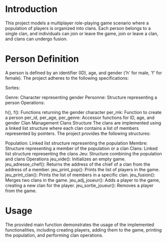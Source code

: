 # Introduction
This project models a multiplayer role-playing game scenario where a population of players is organized into clans. Each person belongs to a single clan, and individuals can join or leave the game, join or leave a clan, and clans can undergo fusion.

# Person Definition
A person is defined by an identifier (ID), age, and gender ('h' for male, 'f' for female). The project adheres to the following specifications:

Sortes:

Genre: Character representing gender
Personne: Structure representing a person
Operations:

h(), f(): Functions returning the gender character
per_mk: Function to create a person
per_id, per_age, per_genre: Accessor functions for ID, age, and gender
Clan Management
Clans Structure
The clans are implemented using a linked list structure where each clan contains a list of members represented by pointers. The project provides the following structures:

Population: Linked list structure representing the population
Membre: Structure representing a member of the population or a clan
Clans: Linked list structure representing the clans
Jeu: Structure combining the population and clans
Operations
jeu_vide(): Initializes an empty game.
jeu_adresse_chef(): Returns the address of the chief of a clan from the address of a member.
jeu_print_pop(): Prints the list of players in the game.
jeu_print_clan(): Prints the list of members in a specific clan.
jeu_fusion(): Merges two clans in the game.
jeu_adj_joueur(): Adds a player to the game, creating a new clan for the player.
jeu_sortie_joueur(): Removes a player from the game.
# Usage
The provided main function demonstrates the usage of the implemented functionalities, including creating players, adding them to the game, printing the population, and performing clan operations.